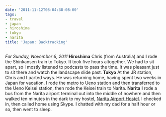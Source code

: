 ```yaml
---
date: '2011-11-12T08:04:38-08:00'
tags:
- travel
- japan
- hiroshima
- tokyo
- narita
title: 'Japan: Backtracking'
---
```


*For Sunday, November 6, 2011* **Hiroshima** Chris (from Australia) and I rode the Shinkansen train to Tokyo. It took five hours altogether. We had to sit apart, so I mostly listened to podcasts to pass the time. It was pleasant just to sit there and watch the landscape slide past. **Tokyo** At the JR station, Chris and I parted ways. He was returning home, having spent two weeks in Japan for vacation. I rode the metro to Ueno station and then transferred to the Ueno Keisei station, then rode the Keisei train to Narita. **Narita** I rode a bus from the Narita airport terminal out into the middle of nowhere and then walked ten minutes in the dark to my hostel, [Narita Airport Hostel](http://www.hostelworld.com/hosteldetails.php/Narita-Airport-Hostel/Narita-Airport/28878). I checked in, then called home using Skype. I chatted with my dad for a half hour or so, then went to sleep.
